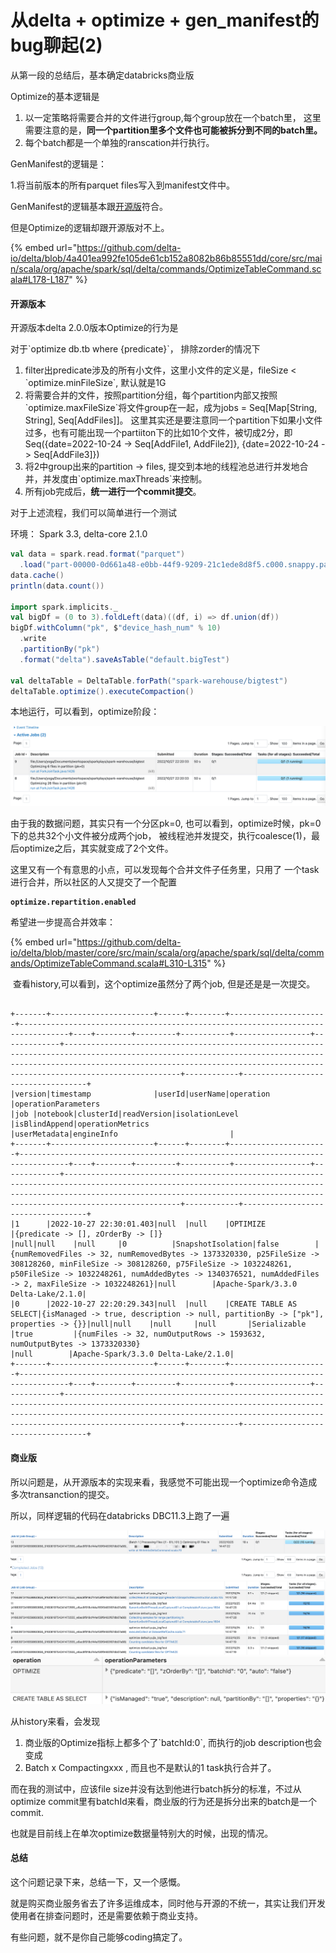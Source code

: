 # 从delta + optimize + gen\_manifest的bug聊起(2)

从第一段的总结后，基本确定databricks商业版

Optimize的基本逻辑是

1. 以一定策略将需要合并的文件进行group,每个group放在一个batch里， 这里需要注意的是，**同一个partition里多个文件也可能被拆分到不同的batch里。**
2. 每个batch都是一个单独的ranscation并行执行。

GenManifest的逻辑是：

&#x20;1.将当前版本的所有parquet files写入到manifest文件中。

GenManifest的逻辑基本跟[开源版](https://github.com/delta-io/delta/blob/master/core/src/main/scala/org/apache/spark/sql/delta/hooks/GenerateSymlinkManifest.scala)符合。

但是Optimize的逻辑却跟开源版对不上。

{% embed url="https://github.com/delta-io/delta/blob/4a401ea992fe105de61cb152a8082b86b85551dd/core/src/main/scala/org/apache/spark/sql/delta/commands/OptimizeTableCommand.scala#L178-L187" %}

#### 开源版本

开源版本delta 2.0.0版本Optimize的行为是

对于\`optimize db.tb where {predicate}\`， 排除zorder的情况下

1. filter出predicate涉及的所有小文件，这里小文件的定义是，fileSize < \`optimize.minFileSize\`, 默认就是1G
2. 将需要合并的文件，按照partition分组，每个partition内部又按照\`optimize.maxFileSize\`将文件group在一起，成为jobs = Seq\[Map\[String, String], Seq\[AddFiles]]。 这里其实还是要注意同一个partition下如果小文件过多，也有可能出现一个partiiton下的比如10个文件，被切成2分，即Seq({date=2022-10-24 -> Seq\[AddFile1, AddFile2]}, {date=2022-10-24 -> Seq\[AddFile3]})
3. 将2中group出来的partition -> files, 提交到本地的线程池总进行并发地合并，并发度由\`optimize.maxThreads\`来控制。
4. 所有job完成后，**统一进行一个commit提交**。

对于上述流程，我们可以简单进行一个测试

环境： Spark 3.3, delta-core 2.1.0

```scala
val data = spark.read.format("parquet")
  .load("part-00000-0d661a48-e0bb-44f9-9209-21c1ede8d8f5.c000.snappy.parquet")
data.cache()
println(data.count())

import spark.implicits._
val bigDf = (0 to 3).foldLeft(data)((df, i) => df.union(df))
bigDf.withColumn("pk", $"device_hash_num" % 10)
  .write
  .partitionBy("pk")
  .format("delta").saveAsTable("default.bigTest")

val deltaTable = DeltaTable.forPath("spark-warehouse/bigtest")
deltaTable.optimize().executeCompaction()
```

本地运行，可以看到，optimize阶段：

![](<../../.gitbook/assets/image (8).png>)

由于我的数据问题，其实只有一个分区pk=0, 也可以看到，optimize时候，pk=0下的总共32个小文件被分成两个job， 被线程池并发提交，执行coalesce(1)，最后optimize之后，其实就变成了2个文件。

这里又有一个有意思的小点，可以发现每个合并文件子任务里，只用了 一个task进行合并，所以社区的人又提交了一个配置

<pre><code><strong>optimize.repartition.enabled</strong></code></pre>

希望进一步提高合并效率：

{% embed url="https://github.com/delta-io/delta/blob/master/core/src/main/scala/org/apache/spark/sql/delta/commands/OptimizeTableCommand.scala#L310-L315" %}

 查看history,可以看到，这个optimize虽然分了两个job, 但是还是是一次提交。

```

+-------+-----------------------+------+--------+----------------------+---------------------------------------------------------------------------------+----+--------+---------+-----------+-----------------+-------------+--------------------------------------------------------------------------------------------------------------------------------------------------------------------------------------------------------------------------------------------+------------+-----------------------------------+
|version|timestamp              |userId|userName|operation             |operationParameters                                                              |job |notebook|clusterId|readVersion|isolationLevel   |isBlindAppend|operationMetrics                                                                                                                                                                                                                            |userMetadata|engineInfo                         |
+-------+-----------------------+------+--------+----------------------+---------------------------------------------------------------------------------+----+--------+---------+-----------+-----------------+-------------+--------------------------------------------------------------------------------------------------------------------------------------------------------------------------------------------------------------------------------------------+------------+-----------------------------------+
|1      |2022-10-27 22:30:01.403|null  |null    |OPTIMIZE              |{predicate -> [], zOrderBy -> []}                                                |null|null    |null     |0          |SnapshotIsolation|false        |{numRemovedFiles -> 32, numRemovedBytes -> 1373320330, p25FileSize -> 308128260, minFileSize -> 308128260, p75FileSize -> 1032248261, p50FileSize -> 1032248261, numAddedBytes -> 1340376521, numAddedFiles -> 2, maxFileSize -> 1032248261}|null        |Apache-Spark/3.3.0 Delta-Lake/2.1.0|
|0      |2022-10-27 22:20:29.343|null  |null    |CREATE TABLE AS SELECT|{isManaged -> true, description -> null, partitionBy -> ["pk"], properties -> {}}|null|null    |null     |null       |Serializable     |true         |{numFiles -> 32, numOutputRows -> 1593632, numOutputBytes -> 1373320330}                                                                                                                                                                    |null        |Apache-Spark/3.3.0 Delta-Lake/2.1.0|
+-------+-----------------------+------+--------+----------------------+---------------------------------------------------------------------------------+----+--------+---------+-----------+-----------------+-------------+--------------------------------------------------------------------------------------------------------------------------------------------------------------------------------------------------------------------------------------------+------------+-----------------------------------+
```

#### 商业版

所以问题是，从开源版本的实现来看，我感觉不可能出现一个optimize命令造成多次transanction的提交。

所以，同样逻辑的代码在databricks DBC11.3上跑了一遍

<img src="../../.gitbook/assets/image (6).png" alt="" data-size="original">

<img src="../../.gitbook/assets/image (7).png" alt="" data-size="original">

从history来看，会发现

1. 商业版的Optimize指标上都多个了\`batchId:0\`, 而执行的job description也会变成
2. Batch x Compactingxxx , 而且也不是默认的1 task执行合并了。

而在我的测试中，应该file size并没有达到他进行batch拆分的标准，不过从optimize commit里有batchId来看，商业版的行为还是拆分出来的batch是一个commit.

也就是目前线上在单次optimize数据量特别大的时候，出现的情况。



#### 总结

这个问题记录下来，总结一下，又一个感慨。

就是购买商业服务省去了许多运维成本，同时他与开源的不统一，其实让我们开发使用者在排查问题时，还是需要依赖于商业支持。

有些问题，就不是你自己能够coding搞定了。
